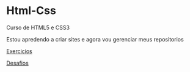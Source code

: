# Html-Css
 Curso de HTML5 e CSS3

 Estou apredendo a criar sites e agora vou gerenciar meus repositorios

<a href="https://jeancandido.github.io/Html-Css/Exercicios">Exercicios</a>

<a href="https://jeancandido.github.io/Html-Css/Desafios">Desafios</a>